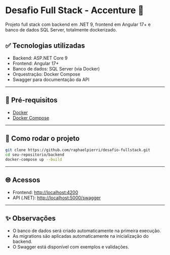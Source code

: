 # Desafio Full Stack - Accenture 🚀

Projeto full stack com backend em .NET 9, frontend em Angular 17+ e banco de dados SQL Server, totalmente dockerizado.

## ✅ Tecnologias utilizadas

- Backend: ASP.NET Core 9
- Frontend: Angular 17+
- Banco de dados: SQL Server (via Docker)
- Orquestração: Docker Compose
- Swagger para documentação da API

---

## 🧱 Pré-requisitos

- [Docker](https://www.docker.com/)
- [Docker Compose](https://docs.docker.com/compose/)

---

## 🚀 Como rodar o projeto

```bash
git clone https://github.com/raphaelpierri/desafio-fullstack.git
cd seu-repositorio/backend
docker-compose up --build
```

---

## 🌐 Acessos

- Frontend: [http://localhost:4200](http://localhost:4200)
- API (.NET): [http://localhost:5000/swagger](http://localhost:5000/swagger)


---

## ✨ Observações

- O banco de dados será criado automaticamente na primeira execução.
- As migrations são aplicadas automaticamente na inicialização do backend.
- O Swagger está disponível com exemplos e validações.